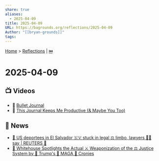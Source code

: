 ```yaml
---
share: true
aliases:
  - 2025-04-09
title: 2025-04-09
URL: https://bagrounds.org/reflections/2025-04-09
Author: "[[bryan-grounds]]"
tags: 
---
```

[Home](../index.md) > [Reflections](./index.md) | [⏮️](./2025-04-08.md)  
# 2025-04-09  
## 📺 Videos  
- 📓 [ Bullet Journal](../videos/bullet-journal.md)  
- 🚀 [ This Journal Keeps Me Productive (& Maybe You Too)](../videos/this-journal-keeps-me-productive-and-maybe-you-too.md)  
  
## 📰 News  
- [🚨 US deportees in El Salvador 🇸🇻 stuck in legal ⚖️ limbo, lawyers 🧑‍⚖️ say | REUTERS 📰](../videos/us-deportees-in-el-salvador-stuck-in-legal-limbo-lawyers-say-reuters.md)  
- [🚨 Whitehouse Spotlights the Actual ⚔️ Weaponization of the ⚖️ Justice System by 🤡 Trump's 🧢 MAGA 👯 Cronies](../videos/whitehouse-spotlights-the-actual-weaponization-of-the-justice-system-by-trumps-maga-cronies.md)  
